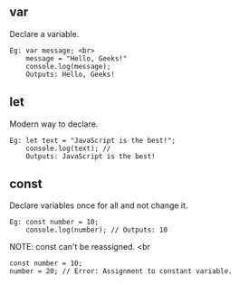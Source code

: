 ## var
Declare a variable. <br>

    Eg: var message; <br>
        message = "Hello, Geeks!"
        console.log(message);
        Outputs: Hello, Geeks! 

## let
Modern way to declare. <br>

    Eg: let text = "JavaScript is the best!";
        console.log(text); // 
        Outputs: JavaScript is the best!

## const
Declare variables once for all and not change it. <br>

    Eg: const number = 10;
        console.log(number); // Outputs: 10

NOTE: const can't be reassigned. <br

    const number = 10;
    number = 20; // Error: Assignment to constant variable.